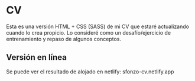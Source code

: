 # CV

Esta es una versión HTML + CSS (SASS) de mi CV que estaré actualizando cuando lo crea propicio. Lo consideré como un desafío/ejercicio de entrenamiento y repaso de algunos conceptos.

## Versión en línea

Se puede ver el resultado de alojado en netlify: sfonzo-cv.netlify.app

